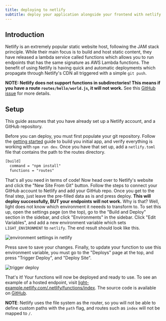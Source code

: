 ```yaml
---
title: deploying to netlify
subtitle: deploy your application alongside your frontend with netlify functions
---
```


## Introduction

Netlify is an extremely popular static website host, following the JAM stack principle. While their main focus is to build and host static content, they have released a lambda service called functions which allows you to run endpoints that has the same signature as AWS Lambda functions. The benefit of using Netlify is having quick and automatic deployments which propagate through Netlify's CDN all triggered with a simple `git push`.

**NOTE: Netlify does not support functions in subdirectories! This means if you have a route `routes/hello/world.js`, it will not work.** See this [GitHub issue](https://github.com/netlify/netlify-lambda/issues/90) for more details.

## Setup

This guide assumes that you have already set up a Netlify account, and a GitHub repository.

Before you can deploy, you must first populate your git repository. Follow the [getting started](/guides/getting-started) guide to build you initial app, and verify everything is working with `npm run dev`. Once you have that set up, add a `netlify.toml` file that contains the path to the routes directory.

```txt
[build]
  command = "npm install"
  functions = "routes"
```

That's all you need in terms of code! Now head over to Netlify's website and click the "New Site From Git" button. Follow the steps to connect your GitHub account to Netlify and add your GitHub repo. Once you get to the final step, just leave the pre-filled data as is and press deploy. **This will deploy successfully, BUT your endpoints will not work.** Why is that? Well, light does not know which environment it neeeds to transform to. To set this up, open the settings page (on the top), go to the "Build and Deploy" section in the sidebar, and click "Environments" in the sidebar. Click "Edit Variables", and add a new environment variable which sets `LIGHT_ENVIRONMENT` to `netlify`. The end result should look like this.

![environment settings in netlify](/static/images/screenshots/netlify/environment.png)

Press save to save your changes. Finally, to update your function to use this environment variable, you must go to the "Deploys" page at the top, and press "Trigger Deploy", and "Deploy Site".

![trigger deploy](/static/images/screenshots/netlify/trigger-deploy.png)

That's it! Your functions will now be deployed and ready to use. To see an example of a hosted endpoint, visit [light-example.netlify.com/.netlify/functions/index](https://light-example.netlify.com/.netlify/functions/index). The source code is available on [GitHub](https://github.com/light-examples/netlify).

**NOTE**: Netlify uses the file system as the router, so you will not be able to define custom paths with the `path` flag, and routes such as `index` will not be mapped to `/`.
